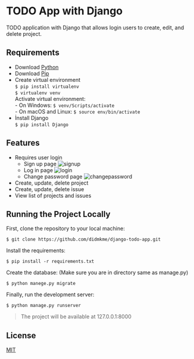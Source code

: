 # TODO App with Django

TODO application with Django that allows login users to create, edit, and delete project.

## Requirements
- Download [Python](https://www.python.org/downloads/)
- Download [Pip](https://pypi.org/project/pip/)
- Create virtual environment    
```$ pip install virtualenv```  
```$ virtualenv venv```  
    Activate virtual environment:  
		- On Windows: ``` $ venv/Scripts/activate ```    
		- On macOS and Linux: ``` $ source env/bin/activate ```  
- İnstall Django  
``` $ pip install Django ```  

## Features  
- Requires user login 
  - Sign up page
  ![signup](https://user-images.githubusercontent.com/25441621/61580503-ab6c9f00-ab1b-11e9-8267-a36491faf36d.PNG)
  - Log in page
  ![login](https://user-images.githubusercontent.com/25441621/61580519-d7882000-ab1b-11e9-931c-924aff84dbd5.PNG)
  - Change password page
  ![changepassword](https://user-images.githubusercontent.com/25441621/61580542-08685500-ab1c-11e9-9306-c2a5e1586708.PNG)
- Create, update, delete project
- Create, update, delete issue
- View list of projects and issues  

## Running the Project Locally
First, clone the repository to your local machine:  

``` $ git clone https://github.com/didmkme/django-todo-app.git ``` 

Install the requirements:  

``` $ pip install -r requirements.txt ```  

Create the database: (Make sure you are in directory same as manage.py)  

``` $ python manege.py migrate ```  

Finally, run the development server:  

``` $ python manage.py runserver ```  

> The project will be available at 127.0.0.1:8000


## License

[MIT](https://choosealicense.com/licenses/mit/)

